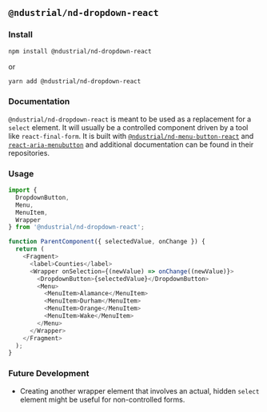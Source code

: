 ## `@ndustrial/nd-dropdown-react`

### Install

```bash
npm install @ndustrial/nd-dropdown-react
```

or

```bash
yarn add @ndustrial/nd-dropdown-react
```

### Documentation

`@ndustrial/nd-dropdown-react` is meant to be used as a replacement for a `select` element. It will usually be a controlled component driven by a tool like `react-final-form`. It is built with [`@ndustrial/nd-menu-button-react`](https://github.com/ndustrialio/nd-react-common/tree/v1/base/packages/nd-menu-button-react) and [`react-aria-menubutton`](https://github.com/davidtheclark/react-aria-menubutton) and additional documentation can be found in their repositories.

### Usage

```javascript
import {
  DropdownButton,
  Menu,
  MenuItem,
  Wrapper
} from '@ndustrial/nd-dropdown-react';

function ParentComponent({ selectedValue, onChange }) {
  return (
    <Fragment>
      <label>Counties</label>
      <Wrapper onSelection={(newValue) => onChange((newValue)}>
        <DropdownButton>{selectedValue}</DropdownButton>
        <Menu>
          <MenuItem>Alamance</MenuItem>
          <MenuItem>Durham</MenuItem>
          <MenuItem>Orange</MenuItem>
          <MenuItem>Wake</MenuItem>
        </Menu>
      </Wrapper>
    </Fragment>
  );
}
```

### Future Development

- Creating another wrapper element that involves an actual, hidden `select` element might be useful for non-controlled forms.
